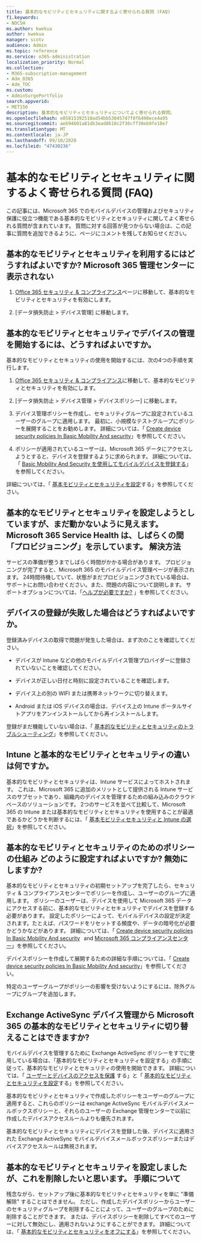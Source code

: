 ```yaml
---
title: 基本的なモビリティとセキュリティに関するよく寄せられる質問 (FAQ)
f1.keywords:
- NOCSH
ms.author: kwekua
author: kwekua
manager: scotv
audience: Admin
ms.topic: reference
ms.service: o365-administration
localization_priority: Normal
ms.collection:
- M365-subscription-management
- Adm_O365
- Adm_TOC
ms.custom:
- AdminSurgePortfolio
search.appverid:
- MET150
description: 基本的なモビリティとセキュリティについてよく寄せられる質問。
ms.openlocfilehash: e05815392510ad54bb530457d7f0f6490ece4a95
ms.sourcegitcommit: aeb94601a81db3ead8610c2f36cff30eb9fe10e7
ms.translationtype: MT
ms.contentlocale: ja-JP
ms.lasthandoff: 09/10/2020
ms.locfileid: "47430236"
---
```

# <a name="basic-mobility-and-security-frequently-asked-questions-faq"></a>基本的なモビリティとセキュリティに関するよく寄せられる質問 (FAQ)

この記事には、Microsoft 365 でのモバイルデバイスの管理およびセキュリティ保護に役立つ機能である基本的なモビリティとセキュリティに関してよく寄せられる質問が含まれています。 質問に対する回答が見つからない場合は、この記事に質問を追加できるように、ページにコメントを残してお知らせください。

## <a name="how-can-i-get-basic-mobility-and-security-i-dont-see-it-in-the-microsoft-365-admin-center"></a>基本的なモビリティとセキュリティを利用するにはどうすればよいですか? Microsoft 365 管理センターに表示されない

1.  [Office 365 セキュリティ & コンプライアンス](https://protection.office.com/)ページに移動して、基本的なモビリティとセキュリティを有効にします。   

2.  [データ損失防止 > デバイス管理] に移動します。   

## <a name="how-can-i-get-started-with-device-management-in-basic-mobility-and-security"></a>基本的なモビリティとセキュリティでデバイスの管理を開始するには、どうすればよいですか。

基本的なモビリティとセキュリティの使用を開始するには、次の4つの手順を実行します。 

1. [Office 365 セキュリティ & コンプライアンス](https://protection.office.com/)に移動して、基本的なモビリティとセキュリティを有効にします。
    
2. [データ損失防止 > デバイス管理 > デバイスポリシー] に移動します。
    
3. デバイス管理ポリシーを作成し、セキュリティグループに設定されているユーザーのグループに適用します。 最初に、小規模なテストグループにポリシーを展開することをお勧めします。 詳細については、「 [Create device security policies In Basic Mobility And security](create-device-security-policies.md)」を参照してください。      

4. ポリシーが適用されているユーザーは、Microsoft 365 データにアクセスしようとすると、デバイスを登録するように求められます。 詳細については、「 [Basic Mobility And Security を使用してモバイルデバイスを登録する](enroll-your-mobile-device.md)」を参照してください。

詳細については、「 [基本モビリティとセキュリティを設定](set-up.md)する」を参照してください。

## <a name="im-trying-to-set-up-basic-mobility-and-security-but-it-seems-stuck-the-microsoft-365-service-health-has-been-showing-provisioning-for-a-while-what-can-i-do"></a>基本的なモビリティとセキュリティを設定しようとしていますが、まだ動かないように見えます。 Microsoft 365 Service Health は、しばらくの間「プロビジョニング」を示しています。 解決方法

サービスの準備が整うまでしばらく時間がかかる場合があります。 プロビジョニングが完了すると、Microsoft 365 のモバイルデバイス管理ページが表示されます。 24時間待機していて、状態がまだプロビジョニングされている場合は、サポートにお問い合わせください。また、問題の内容について説明します。 サポートオプションについては、「[ヘルプが必要ですか?](https://support.microsoft.com/office/frequently-asked-questions-about-basic-mobility-and-security-3871f99c-c9db-4a23-86f9-902c1b02f58d#bkmk_needhelp) 」を参照してください。 

## <a name="what-can-i-do-if-device-enrollment-fails"></a>デバイスの登録が失敗した場合はどうすればよいですか。

登録済みデバイスの取得で問題が発生した場合は、まず次のことを確認してください。

- デバイスが Intune などの他のモバイルデバイス管理プロバイダーに登録されていないことを確認してください。
    
- デバイスが正しい日付と時刻に設定されていることを確認します。
    
- デバイス上の別の WIFI または携帯ネットワークに切り替えます。
    
- Android または iOS デバイスの場合は、デバイス上の Intune ポータルサイトアプリをアンインストールしてから再インストールします。
    
登録がまだ機能していない場合は、「 [基本的なモビリティとセキュリティのトラブルシューティング](troubleshoot.md)」を参照してください。

## <a name="whats-the-difference-between-intune-and-basic-mobility-and-security"></a>Intune と基本的なモビリティとセキュリティの違いは何ですか。

基本的なモビリティとセキュリティは、Intune サービスによってホストされます。 これは、Microsoft 365 に追加のメリットとして提供される Intune サービスのサブセットであり、組織内のデバイスを管理するための組み込みのクラウドベースのソリューションです。 2つのサービスを並べて比較して、Microsoft 365 の Intune または基本的なモビリティとセキュリティを使用することが最適であるかどうかを判断するには、「 [基本モビリティセキュリティと Intune の選択](choose-between-basic-mobility-and-security-and-intune.md)」を参照してください。

## <a name="how-do-policies-work-for-basic-mobility-and-security-how-do-i-set-them-up-disable-them"></a>基本的なモビリティとセキュリティのためのポリシーの仕組み どのように設定すればよいですか? 無効にしますか?

基本的なモビリティとセキュリティの初期セットアップを完了したら、セキュリティ & コンプライアンスセンターでポリシーを作成し、ユーザーのグループに適用します。 ポリシーのユーザーは、デバイスを使用して Microsoft 365 データにアクセスする前に、基本的なモビリティとセキュリティでデバイスを登録する必要があります。 設定したポリシーによって、モバイルデバイスの設定が決定されます。たとえば、パスワードをリセットする頻度や、データの暗号化が必要かどうかなどがあります。 詳細については、「 [Create device security policies In Basic Mobility And security](create-device-security-policies.md)   and [Microsoft 365 コンプライアンスセンター](https://support.microsoft.com/office/7e696a40-b86b-4a20-afcc-559218b7b1b8)」を参照してください。

デバイスポリシーを作成して展開するための詳細な手順については、「 [Create device security policies In Basic Mobility And security](create-device-security-policies.md)」を参照してください。

特定のユーザーグループがポリシーの影響を受けないようにするには、除外グループにグループを追加します。

## <a name="can-i-switch-from-exchange-activesync-device-management-to-basic-mobility-and-security-for-microsoft-365"></a>Exchange ActiveSync デバイス管理から Microsoft 365 の基本的なモビリティとセキュリティに切り替えることはできますか?

モバイルデバイスを管理するために Exchange ActiveSync ポリシーをすでに使用している場合は、「基本的なモビリティとセキュリティを設定する」の手順に従って、基本的なモビリティとセキュリティの使用を開始できます。 詳細については、「 [ユーザーとデバイスのアクセスを保護](https://go.microsoft.com/fwlink/?LinkId=615145) する」と「 [基本的なモビリティとセキュリティを設定](set-up.md)する」を参照してください。

基本的なモビリティとセキュリティで作成したポリシーをユーザーのグループに適用すると、これらのポリシーは exchange ActiveSync モバイルデバイスメールボックスポリシーと、それらのユーザーの Exchange 管理センターで以前に作成したデバイスアクセスルールよりも優先されます。

基本的なモビリティとセキュリティにデバイスを登録した後、デバイスに適用された Exchange ActiveSync モバイルデバイスメールボックスポリシーまたはデバイスアクセスルールは無視されます。

## <a name="i--set-up-basic-mobility-and-security-but-now-i-want-to-remove-it-what-are-the-steps"></a>基本的なモビリティとセキュリティを設定しましたが、これを削除したいと思います。 手順について

残念ながら、セットアップ後に基本的なモビリティとセキュリティを単に "準備解除" することはできません。 ただし、作成したデバイスポリシーからユーザーのセキュリティグループを削除することによって、ユーザーのグループのために削除することができます。 または、デバイスポリシーを削除してすべてのユーザーに対して無効にし、適用されないようにすることができます。 詳細については、「 [基本的なモビリティとセキュリティをオフにする](turn-off.md)」を参照してください。

